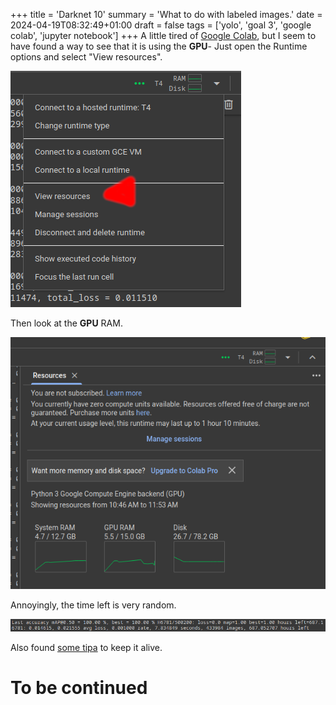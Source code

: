 +++
title = 'Darknet 10'
summary = 'What to do with labeled images.'
date = 2024-04-19T08:32:49+01:00
draft = false
tags = ['yolo', 'goal 3', 'google colab', 'jupyter notebook']
+++
A little tired of [Google Colab](https://colab.research.google.com/), but I seem to have found a way to see that it is using the **GPU**-
Just open the Runtime options and select "View resources".

![View Resources](resources.png)

Then look at the **GPU** RAM.

![Resources](resources2.png)

Annoyingly, the time left is very random.

![Time left](notification.png)

Also found [some tipa](https://towardsdatascience.com/10-tips-for-a-better-google-colab-experience-33f8fe721b82) to keep it alive.

# To be continued
